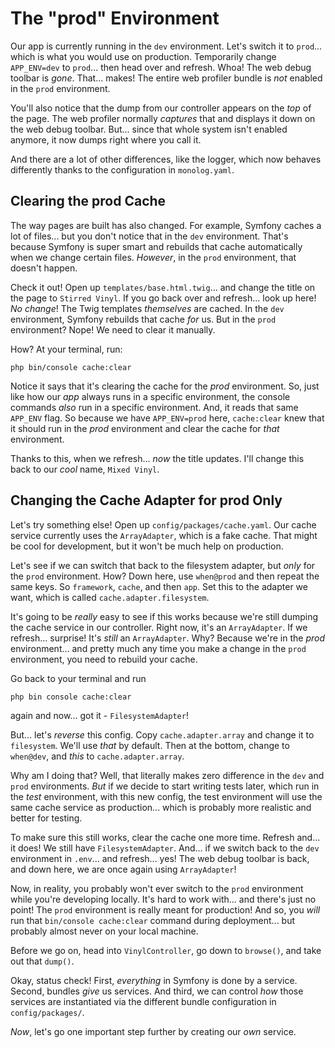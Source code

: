 # The "prod" Environment

Our app is currently running in the `dev` environment. Let's switch it to `prod`...
which is what you would use on production. Temporarily change `APP_ENV=dev` to
`prod`... then head over and refresh. Whoa! The web debug toolbar is *gone*.
That... makes! The entire web profiler bundle is *not* enabled in the `prod`
environment.

You'll also notice that the dump from our controller appears on the *top*
of the page. The web profiler normally *captures* that and displays it down on the
web debug toolbar. But... since that whole system isn't enabled anymore, it now dumps
right where you call it.

And there are a lot of other differences, like the logger, which now behaves
differently thanks to the configuration in `monolog.yaml`.

## Clearing the prod Cache

The way pages are built has also changed. For example, Symfony caches a lot of files...
but you don't notice that in the `dev` environment. That's because Symfony is super
smart and rebuilds that cache automatically when we change certain files. *However*,
in the `prod` environment, that doesn't happen.

Check it out! Open up `templates/base.html.twig`... and change the title on the
page to `Stirred Vinyl`. If you go back over and refresh... look up here! *No change*!
The Twig templates *themselves* are cached. In the `dev` environment, Symfony rebuilds
that cache *for* us. But in the `prod` environment? Nope! We need to clear it
manually.

How? At your terminal, run:

```terminal
php bin/console cache:clear
```

Notice it says that it's clearing the cache for the *prod* environment. So, just
like how our *app* always runs in a specific environment, the console commands
*also* run in a specific environment. And, it reads that same `APP_ENV` flag. So
because we have `APP_ENV=prod` here, `cache:clear` knew that it should run in the
*prod* environment and clear the cache for *that* environment.

Thanks to this, when we refresh... *now* the title updates. I'll change this
back to our *cool* name, `Mixed Vinyl`.

## Changing the Cache Adapter for prod Only

Let's try something else! Open up `config/packages/cache.yaml`. Our cache service
currently uses the `ArrayAdapter`, which is a fake cache. That might be cool
for development, but it won't be much help on production.

Let's see if we can switch that back to the filesystem adapter, but *only* for the
`prod` environment. How? Down here, use `when@prod` and then repeat the same keys.
So `framework`, `cache`, and then `app`. Set this to the adapter we want, which is
called `cache.adapter.filesystem`.

It's going to be *really* easy to see if this works because we're still dumping the
cache service in our controller. Right now, it's an `ArrayAdapter`. If we refresh...
surprise! It's *still* an `ArrayAdapter`. Why? Because we're in the *prod*
environment... and pretty much any time you make a change in the `prod` environment,
you need to rebuild your cache.

Go back to your terminal and run

```terminal
php bin console cache:clear
```

again and now... got it - `FilesystemAdapter`!

But... let's *reverse* this config. Copy `cache.adapter.array` and change it to
`filesystem`. We'll use *that* by default. Then at the bottom, change to `when@dev`,
and *this* to `cache.adapter.array`.

Why am I doing that? Well, that literally makes zero difference in the `dev` and
`prod` environments. *But* if we decide to start writing tests later, which run in
the *test* environment, with this new config, the test environment will use the same
cache service as production... which is probably more realistic and better for testing.

To make sure this still works, clear the cache one more time. Refresh and... it
does! We still have `FilesystemAdapter`. And... if we switch back to the `dev`
environment in `.env`... and refresh... yes! The web debug toolbar is back, and down
here, we are once again using `ArrayAdapter`!

Now, in reality, you probably won't ever switch to the `prod` environment while
you're developing locally. It's hard to work with... and there's just no point!
The `prod` environment is really meant for production! And so, you *will* run
that `bin/console cache:clear` command during deployment... but probably almost
never on your local machine.

Before we go on, head into `VinylController`, go down to `browse()`, and take
out that `dump()`.

Okay, status check! First, *everything* in Symfony is done by a service. Second,
bundles *give* us services. And third, we can control *how* those services are
instantiated via the different bundle configuration in `config/packages/`.

*Now*, let's go one important step further by creating our *own* service.
